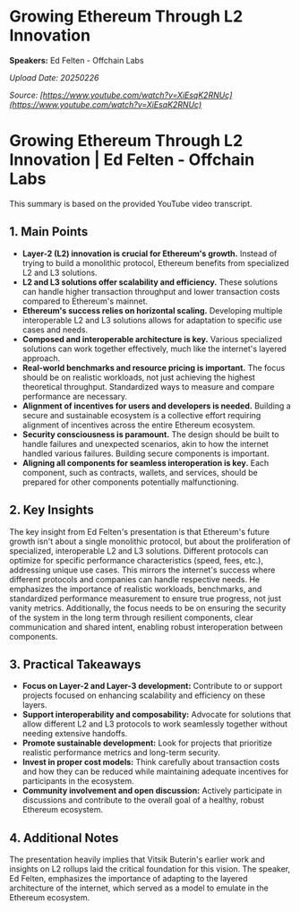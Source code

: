 # Growing Ethereum Through L2 Innovation

**Speakers:** Ed Felten - Offchain Labs


*Upload Date: 20250226*

*Source: [https://www.youtube.com/watch?v=XiEsqK2RNUc](https://www.youtube.com/watch?v=XiEsqK2RNUc)*

# Growing Ethereum Through L2 Innovation | Ed Felten - Offchain Labs

This summary is based on the provided YouTube video transcript.

## 1. Main Points

* **Layer-2 (L2) innovation is crucial for Ethereum's growth.**  Instead of trying to build a monolithic protocol, Ethereum benefits from specialized L2 and L3 solutions.
* **L2 and L3 solutions offer scalability and efficiency.**  These solutions can handle higher transaction throughput and lower transaction costs compared to Ethereum's mainnet.
* **Ethereum's success relies on horizontal scaling.**  Developing multiple interoperable L2 and L3 solutions allows for adaptation to specific use cases and needs.
* **Composed and interoperable architecture is key.**  Various specialized solutions can work together effectively, much like the internet's layered approach.
* **Real-world benchmarks and resource pricing is important.**  The focus should be on realistic workloads, not just achieving the highest theoretical throughput.  Standardized ways to measure and compare performance are necessary.
* **Alignment of incentives for users and developers is needed.** Building a secure and sustainable ecosystem is a collective effort requiring alignment of incentives across the entire Ethereum ecosystem.
* **Security consciousness is paramount.** The design should be built to handle failures and unexpected scenarios, akin to how the internet handled various failures.  Building secure components is important.
* **Aligning all components for seamless interoperation is key.** Each component, such as contracts, wallets, and services, should be prepared for other components potentially malfunctioning.

## 2. Key Insights

The key insight from Ed Felten's presentation is that Ethereum's future growth isn't about a single monolithic protocol, but about the proliferation of specialized, interoperable L2 and L3 solutions. Different protocols can optimize for specific performance characteristics (speed, fees, etc.), addressing unique use cases.  This mirrors the internet's success where different protocols and companies can handle respective needs. He emphasizes the importance of realistic workloads, benchmarks, and standardized performance measurement to ensure true progress, not just vanity metrics. Additionally, the focus needs to be on ensuring the security of the system in the long term through resilient components, clear communication and shared intent, enabling robust interoperation between components.


## 3. Practical Takeaways

* **Focus on Layer-2 and Layer-3 development:**  Contribute to or support projects focused on enhancing scalability and efficiency on these layers.
* **Support interoperability and composability:**  Advocate for solutions that allow different L2 and L3 protocols to work seamlessly together without needing extensive handoffs.
* **Promote sustainable development:**  Look for projects that prioritize realistic performance metrics and long-term security.
* **Invest in proper cost models:**  Think carefully about transaction costs and how they can be reduced while maintaining adequate incentives for participants in the ecosystem.
* **Community involvement and open discussion:**  Actively participate in discussions and contribute to the overall goal of a healthy, robust Ethereum ecosystem.

## 4. Additional Notes

The presentation heavily implies that Vitsik Buterin's earlier work and insights on L2 rollups laid the critical foundation for this vision. The speaker, Ed Felten, emphasizes the importance of adapting to the layered architecture of the internet, which served as a model to emulate in the Ethereum ecosystem.